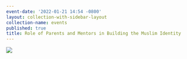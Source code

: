 ```yaml
---
event-date: '2022-01-21 14:54 -0800'
layout: collection-with-sidebar-layout
collection-name: events
published: true
title: Role of Parents and Mentors in Building the Muslim Identity
---
```

![]({{site.baseurl}}/media/22%2002-04%20Bayan%20Khutba.png)
